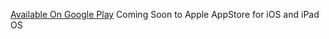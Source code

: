 [Available On Google Play](https://play.google.com/store/apps/details?id=com.PoweredOnSoftware.Solitaire3DX&hl=en&gl=US)
Coming Soon to Apple AppStore for iOS and iPad OS
